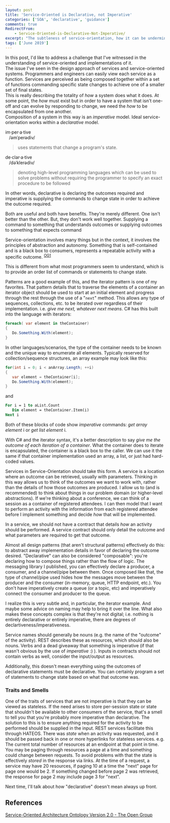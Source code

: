 ```yaml
---
layout: post
title: 'Service-Oriented is Declarative, not Imperative'
categories: ['SOA', 'declarative', 'guidance']
comments: true
RedirectFrom:
    - Service-Oriented-is-Declarative-Not-Imperative/
excerpt: "The subtleness of service-orientation, how it can be undermined and how to recognize and address it."
tags: ['June 2019']
---
```

In this post, I'd like to address a challenge that I've witnessed in the understanding of service-oriented and implementations of it.  
The issue I've seen in the design approach of services and service-oriented systems.  Programmers and engineers can easily view each service as a function.  Services are perceived as being composed together within a set of functions commanding specific state changes to achieve one of a smaller set of final states.  
This is really describing the totality of _how_ a system does what it does.  At some point, the _how_ must exist but in order to have a system that isn't one-off and can evolve by responding to change, we need the _how_ to be encapsulated from one another.  
Composition of a system in this way is an _imperative_ model.  Ideal service-orientation works within a _declarative_ model.

im&#xB7;per&#xB7;a&#xB7;tive  
&nbsp;&nbsp;&nbsp;/&#x259;m&#x2C8;per&#x259;div/
> uses statements that change a program's state.

de&#xB7;clar&#xB7;a&#xB7;tive  
&nbsp;&nbsp;&nbsp;/d&#x259;&#x2C8;kler&#x259;div/

> denoting high-level programming languages which can be used to solve problems without requiring the programmer to specify an exact procedure to be followed

In other words, declarative is declaring the outcomes required and imperative is supplying the commands to change state in order to achieve the outcome required.

Both are useful and both have benefits.  They're merely different.  One isn't better than the other.  But, they don't work well together.  Supplying a command to something that understands outcomes or supplying outcomes to something that expects command 

Service-orientation involves many things but in the context, it involves the principles of abstraction and autonomy.  Something that is self-contained and is a black box to consumers, represents a repeatable activity with a specific outcome. <sup>[OG1][OG1]</sup>

This is different from what most programmers seem to understand, which is to provide an order list of commands or statements to change state.

Patterns are a good example of this, and the iterator pattern is one of my favorites.  That pattern details that to traverse the elements of a container an iterator object should be used to start at an initial element and progress through the rest through the use of a "`next`" method.  This allows any type of sequences, collections, etc. to be iterated over regardless of their implementation.  i.e. _give me _next_, whatever _next_ means_.  C# has this built into the language with iterators:
```csharp
foreach( var element in theContainer)
{
   Do.Something.With(element);
}
```

In other languages/scenarios, the type of the container needs to be known and the unique way to enumerate all elements.  Typically reserved for collection/sequence structures, an array example may look like this:
```csharp
for(int i = 0; i < anArray.Length; ++i)
{
   var element = theContainer[i];
   Do.Something.With(element);
}
```
and
```vb
For i = 1 to aList.Count
   Dim element = theContainer.Item(i)
Next i
```

Both of these blocks of code show *imperative* commands: *get array element* i or *get list element* i.

With C# and the iterator syntax, it's a better description to say _give me the outcome of each iteration of a container_.  What the container does to iterate is encapsulated, the container is a black box to the caller.  We can use it the same if that container implementation used an array, a list, or just had hard-coded values.

Services in Service-Orientation should take this form.  A service is a location where an outcome can be retrieved, usually with parameters.  Thinking in this way allows us to think of the outcomes we want to work with, rather than the details of how those outcomes are produced.  I allow us to (and is recommended) to think about things in our problem domain (or higher-level abstractions).  If we're thinking about a conference, we can think of a session as a container of registered attendees.  I can then model that I want to perform an activity with the information from each registered attendee before I implement something and decide *how* that will be implemented.

In a service, we should not have a contract that details *how* an activity should be performed. A service contract should only detail the outcome and what parameters are required to get that outcome.

Almost all design patterns (that aren't structural patterns) effectively do this: to abstract away implementation details in favor of declaring the outcome desired.  "Declarative" can also be considered "composable": you're declaring how to compose things rather than the flow of logic.  The messaging library I published, you can effectively declare a producer, a consumer, and a channel/pipe between them.  Once composed like that, the type of channel/pipe used hides how the messages move between the producer and the consumer (in-memory, queue, HTTP endpoint, etc.).  You don't have imperatively create a queue (or a topic, etc) and imperatively connect the consumer and producer to the queue.

I realize this is very subtle and, in particular, the iterator example. And maybe some advice on naming may help to bring it over the line. What also makes these concepts complex is that they're not digital; i.e. nothing is entirely declarative or entirely imperative, there are degrees of declartiveness/imperativeness.

Service names should generally be nouns (e.g. the name of the "outcome" of the activity).  REST describes these as resources, which should also be nouns.  Verbs and a dead giveaway that something is imperative (if that wasn't obvious by the use of *imperative* :) ).  Inputs in contracts should not contain verbs as well, consider the input/output as resources.

Additionally, this doesn't mean everything using the outcomes of declarative statements must be declarative.  You can certainly program a set of statements to change state based on what that outcome was.

### Traits and Smells
One of the traits of services that are not imperative is that they can be viewed as stateless.  If the need arises to store per-session state or state that shouldn't be available to other consumers of the service, that's a smell to tell you that you're probably more imperative than declarative.  The solution to this is to ensure anything required for the activity to be performed should be supplied in the input.  REST services facilitate this through HATEOS.  There was _state_ when an activity was requested, and it should be passed back in one or more hyperlinks for stateless services.  e.g. The current total number of resources at an endpoint at that point in time.  You may be paging through resources a page at a time and something could change between requests.  To avoid problems with that the state is effectively _stored_ in the response via links.  At the time of a request, a service may have 20 resources, if paging 10 at a time the "next" page for page one would be 2. If something changed before page 2 was retrieved, the response for page 2 may include page 3 for "next".

Next time, I'll talk about how "declarative" doesn't mean always up front.

## References
[Service-Oriented Architecture Ontology Version 2.0 - The Open Group][OG1]

[OG1]: https://www.opengroup.org/soa/source-book/ontologyv2/index.htm
